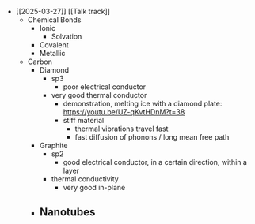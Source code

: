- [[2025-03-27]] [[Talk track]]
	- Chemical Bonds
		- Ionic
			- Solvation
		- Covalent
		- Metallic
	- Carbon
		- Diamond
			- sp3
				- poor electrical conductor
			- very good thermal conductor
				- demonstration, melting ice with a diamond plate:
				  https://youtu.be/UZ-qKvtHDnM?t=38
				- stiff material
					- thermal vibrations travel fast
					- fast diffusion of phonons / long mean free path
		- Graphite
			- sp2
				- good electrical conductor, in a certain direction, within a layer
			- thermal conductivity
				- very good in-plane
		- Nanotubes
			-